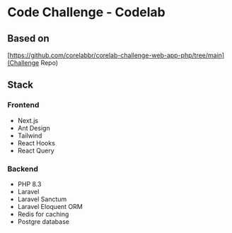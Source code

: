 # Code Challenge - Codelab

## Based on

[https://github.com/corelabbr/corelab-challenge-web-app-php/tree/main](Challenge Repo)

## Stack
### Frontend
- Next.js
- Ant Design
- Tailwind
- React Hooks
- React Query

### Backend
- PHP 8.3
- Laravel
- Laravel Sanctum
- Laravel Eloquent ORM
- Redis for caching
- Postgre database
